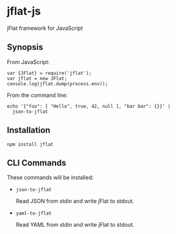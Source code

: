 jflat-js
========

jFlat framework for JavaScript

## Synopsis

From JavaScript:
```
var {JFlat} = require('jflat');
var jflat = new JFlat;
console.log(jflat.dump(process.env));
```

From the command line:
```
echo '{"foo": [ "Hello", true, 42, null ], "bar bar": {}}' |
  json-to-jflat
```

## Installation
```
npm install jflat
```

## CLI Commands

These commands will be installed:

* `json-to-jflat`

  Read JSON from stdin and write jFlat to stdout.

* `yaml-to-jflat`

  Read YAML from stdin and write jFlat to stdout.
